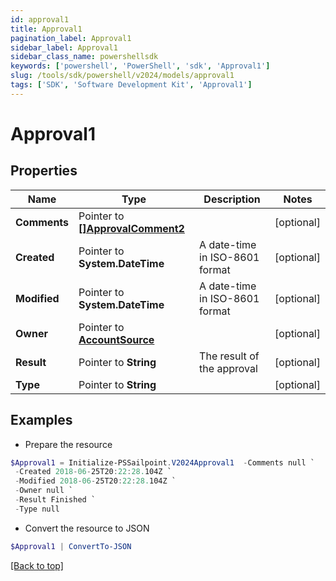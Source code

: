 ```yaml
---
id: approval1
title: Approval1
pagination_label: Approval1
sidebar_label: Approval1
sidebar_class_name: powershellsdk
keywords: ['powershell', 'PowerShell', 'sdk', 'Approval1'] 
slug: /tools/sdk/powershell/v2024/models/approval1
tags: ['SDK', 'Software Development Kit', 'Approval1']
---
```



# Approval1

## Properties

Name | Type | Description | Notes
------------ | ------------- | ------------- | -------------
**Comments** |  Pointer to [**[]ApprovalComment2**](approval-comment2) |  | [optional] 
**Created** |  Pointer to **System.DateTime** | A date-time in ISO-8601 format | [optional] 
**Modified** |  Pointer to **System.DateTime** | A date-time in ISO-8601 format | [optional] 
**Owner** |  Pointer to [**AccountSource**](account-source) |  | [optional] 
**Result** |  Pointer to **String** | The result of the approval | [optional] 
**Type** |  Pointer to **String** |  | [optional] 

## Examples

- Prepare the resource
```powershell
$Approval1 = Initialize-PSSailpoint.V2024Approval1  -Comments null `
 -Created 2018-06-25T20:22:28.104Z `
 -Modified 2018-06-25T20:22:28.104Z `
 -Owner null `
 -Result Finished `
 -Type null
```

- Convert the resource to JSON
```powershell
$Approval1 | ConvertTo-JSON
```


[[Back to top]](#) 

